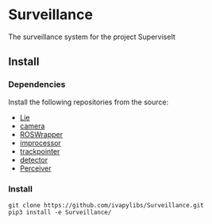 # Surveillance

The surveillance system for the project SuperviseIt

## Install

### Dependencies

Install the following repositories from the source:

- [Lie](https://github.com/ivapylibs/Lie)
- [camera](https://github.com/ivapylibs/camera)
- [ROSWrapper](https://github.com/ivaROS/ROSWrapper)
- [improcessor](https://github.com/ivapylibs/improcessor)
- [trackpointer](https://github.com/ivapylibs/trackpointer)
- [detector](https://github.com/ivapylibs/detector.git)
- [Perceiver](https://github.com/ivapylibs/perceiver)

### Install

```
git clone https://github.com/ivapylibs/Surveillance.git
pip3 install -e Surveillance/
```


